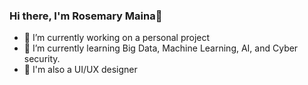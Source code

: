 ### Hi there, I'm Rosemary Maina👋

- 🔭 I’m currently working on a personal project
- 🌱 I’m currently learning Big Data, Machine Learning, AI, and Cyber security.
- 🍄 I'm also a UI/UX designer

